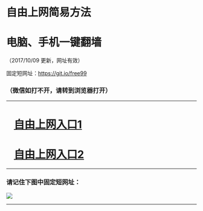 ﻿# 自由上网简易方法

# 电脑、手机一键翻墙

（2017/10/09 更新，网址有效）

固定短网址：https://git.io/free99

### （微信如打不开，请转到浏览器打开）


***





# &nbsp;&nbsp; <a href="http://ft13294836.fwq-tz-1001.info/fwqtz01.html?t=100900112190 " target="_blank">自由上网入口1</a>
# &nbsp;&nbsp; <a href="http://ft286777994.fwq-tz-1002.info/fwqtz02.html?t=1009001444 " target="_blank">自由上网入口2</a>
***

### 请记住下图中固定短网址：

<img src="https://s3-us-west-2.amazonaws.com/fwq-1001/yjfq-20170905okok.png" /> 


***

